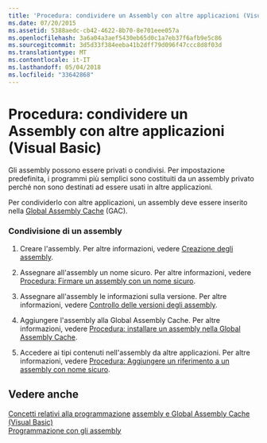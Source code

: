 ```yaml
---
title: 'Procedura: condividere un Assembly con altre applicazioni (Visual Basic)'
ms.date: 07/20/2015
ms.assetid: 5388aedc-cb42-4622-8b70-8e701eee057a
ms.openlocfilehash: 3a6a04a3aef5430eb65d0c1a7eb37f6afb9e5c86
ms.sourcegitcommit: 3d5d33f384eeba41b2dff79d096f47ccc8d8f03d
ms.translationtype: MT
ms.contentlocale: it-IT
ms.lasthandoff: 05/04/2018
ms.locfileid: "33642868"
---
```

# <a name="how-to-share-an-assembly-with-other-applications-visual-basic"></a>Procedura: condividere un Assembly con altre applicazioni (Visual Basic)
Gli assembly possono essere privati o condivisi. Per impostazione predefinita, i programmi più semplici sono costituiti da un assembly privato perché non sono destinati ad essere usati in altre applicazioni.  
  
 Per condividerlo con altre applicazioni, un assembly deve essere inserito nella [Global Assembly Cache](../../../../framework/app-domains/gac.md) (GAC).  
  
### <a name="sharing-an-assembly"></a>Condivisione di un assembly  
  
1.  Creare l'assembly. Per altre informazioni, vedere [Creazione degli assembly](../../../../framework/app-domains/create-assemblies.md).  
  
2.  Assegnare all'assembly un nome sicuro. Per altre informazioni, vedere [Procedura: Firmare un assembly con un nome sicuro](../../../../framework/app-domains/how-to-sign-an-assembly-with-a-strong-name.md).  
  
3.  Assegnare all'assembly le informazioni sulla versione. Per altre informazioni, vedere [Controllo delle versioni degli assembly](../../../../framework/app-domains/assembly-versioning.md).  
  
4.  Aggiungere l'assembly alla Global Assembly Cache. Per altre informazioni, vedere [Procedura: installare un assembly nella Global Assembly Cache](../../../../framework/app-domains/how-to-install-an-assembly-into-the-gac.md).  
  
5.  Accedere ai tipi contenuti nell'assembly da altre applicazioni. Per altre informazioni, vedere [Procedura: Aggiungere un riferimento a un assembly con nome sicuro](http://msdn.microsoft.com/library/4c6a406a-b5eb-44fa-b4ed-4e95bb95a813).  
  
## <a name="see-also"></a>Vedere anche  
 [Concetti relativi alla programmazione](../../../../visual-basic/programming-guide/concepts/index.md) [assembly e Global Assembly Cache (Visual Basic)](../../../../visual-basic/programming-guide/concepts/assemblies-gac/index.md)  
 [Programmazione con gli assembly](../../../../framework/app-domains/programming-with-assemblies.md)

